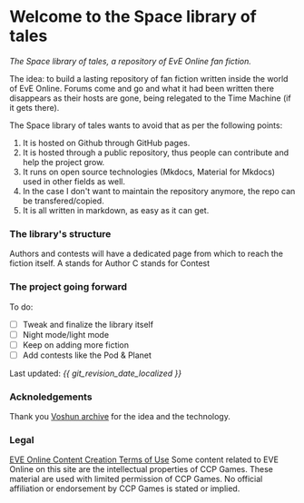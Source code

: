 # Welcome to the Space library of tales

*The Space library of tales, a repository of EvE Online fan fiction.*

The idea: to build a lasting repository of fan fiction written inside the world of EvE Online. Forums come and go and what it had been written there disappears as their hosts are gone, being relegated to the Time Machine (if it gets there).

The Space library of tales wants to avoid that as per the following points:

1. It is hosted on Github through GitHub pages.
2. It is hosted through a public repository, thus people can contribute and help the project grow.
3. It runs on open source technologies (Mkdocs, Material for Mkdocs) used in other fields as well.
4. In the case I don't want to maintain the repository anymore, the repo can be transfered/copied.
5. It is all written in markdown, as easy as it can get.

### The library's structure
Authors and contests will have a dedicated page from which to reach the fiction itself.
A stands for Author
C stands for Contest


### The project going forward
To do:
 - [ ] Tweak and finalize the library itself
 - [ ] Night mode/light mode
 - [ ] Keep on adding more fiction
 - [ ] Add contests like the Pod & Planet

Last updated: *{{ git_revision_date_localized }}*


### Acknoledgements
Thank you [Voshun archive](https://voshun.pages.dev/) for the idea and the technology.


### Legal

[EVE Online Content Creation Terms of Use](https://community.eveonline.com/support/policies/eve-online-content-creation-terms-of-use-en/)
Some content related to EVE Online on this site are the intellectual properties of CCP Games. These material are used with limited permission of CCP Games. No official affiliation or endorsement by CCP Games is stated or implied.

